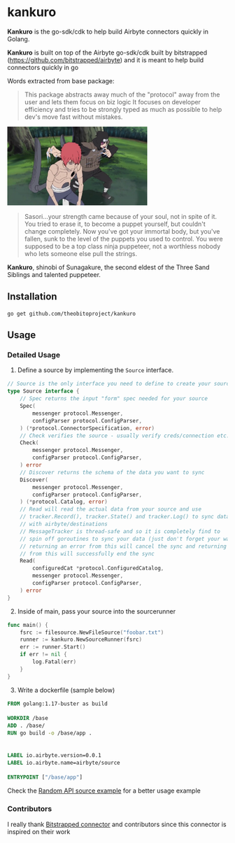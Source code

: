 # kankuro

**Kankuro** is the go-sdk/cdk to help build Airbyte connectors quickly in Golang.

**Kankuro** is built on top of the Airbyte go-sdk/cdk built by bitstrapped (https://github.com/bitstrapped/airbyte) and it is meant to help build connectors quickly in go

Words extracted from base package:
>This package abstracts away much of the "protocol" away from the user and lets them focus on biz logic
It focuses on developer efficiency and tries to be strongly typed as much as possible to help dev's move fast without mistakes.

<div style="width: 320px;">

![Kankuro](kankuro.jpg)

</div>

> Sasori...your strength came because of your soul, not in spite of it. You tried to erase it, to become a puppet yourself, but couldn't change completely. Now you've got your immortal body, but you've fallen, sunk to the level of the puppets you used to control. You were supposed to be a top class ninja puppeteer, not a worthless nobody who lets someone else pull the strings.

**Kankuro**, shinobi of Sunagakure, the second eldest of the Three Sand Siblings and talented puppeteer.

## Installation 

```
go get github.com/theobitoproject/kankuro
```

## Usage 

### Detailed Usage

1. Define a source by implementing the `Source` interface. 

```go
// Source is the only interface you need to define to create your source!
type Source interface {
	// Spec returns the input "form" spec needed for your source
	Spec(
		messenger protocol.Messenger,
		configParser protocol.ConfigParser,
	) (*protocol.ConnectorSpecification, error)
	// Check verifies the source - usually verify creds/connection etc.
	Check(
		messenger protocol.Messenger,
		configParser protocol.ConfigParser,
	) error
	// Discover returns the schema of the data you want to sync
	Discover(
		messenger protocol.Messenger,
		configParser protocol.ConfigParser,
	) (*protocol.Catalog, error)
	// Read will read the actual data from your source and use
	// tracker.Record(), tracker.State() and tracker.Log() to sync data
	// with airbyte/destinations
	// MessageTracker is thread-safe and so it is completely find to
	// spin off goroutines to sync your data (just don't forget your waitgroups :))
	// returning an error from this will cancel the sync and returning a nil
	// from this will successfully end the sync
	Read(
		configuredCat *protocol.ConfiguredCatalog,
		messenger protocol.Messenger,
		configParser protocol.ConfigParser,
	) error
}
```

2. Inside of main, pass your source into the sourcerunner

```go
func main() {
	fsrc := filesource.NewFileSource("foobar.txt")
	runner := kankuro.NewSourceRunner(fsrc)
	err := runner.Start()
	if err != nil {
		log.Fatal(err)
	}
}
```


3. Write a dockerfile (sample below)

```dockerfile
FROM golang:1.17-buster as build

WORKDIR /base
ADD . /base/
RUN go build -o /base/app .


LABEL io.airbyte.version=0.0.1
LABEL io.airbyte.name=airbyte/source

ENTRYPOINT ["/base/app"]
```

Check the [Random API source example](https://github.com/theobitoproject/airbyte_source_random_api) for a better usage example

### Contributors

I really thank [Bitstrapped connector](https://github.com/bitstrapped/airbyte) and contributors since this connector is inspired on their work

